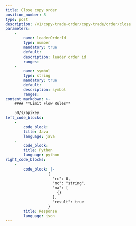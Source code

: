 ```yaml
---
title: Close copy order
position_number: 8
type: post
description: /v1/copy-trade-order/copy-trade/order/close
parameters:
    -
        name: leaderOrderId
        type: number
        mandatory: true
        default:
        description: leader order id
        ranges:
    -
        name: symbol
        type: string
        mandatory: true
        default:
        description: symbol
        ranges:
content_markdown: >-
    #### **Limit Flow Rules**

    50/s/apikey
left_code_blocks:
    -
        code_block:
        title: Java
        language: java
    -
        code_block:
        title: Python
        language: python
right_code_blocks:
    -
        code_block: |-
                   {
                     "rc": 0,
                     "mc": "string",
                     "ma": [
                       {}
                     ],
                     "result": true
                   }
        title: Response
        language: json
---
```

